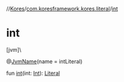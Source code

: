 //[Kores](../../index.md)/[com.koresframework.kores.literal](index.md)/[int](int.md)

# int

[jvm]\

@[JvmName](https://kotlinlang.org/api/latest/jvm/stdlib/kotlin.jvm/-jvm-name/index.html)(name = intLiteral)

fun [int](int.md)(int: [Int](https://kotlinlang.org/api/latest/jvm/stdlib/kotlin/-int/index.html)): [Literal](-literal/index.md)
